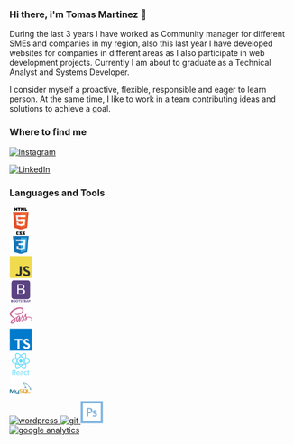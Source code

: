 ### Hi there, i'm Tomas Martinez 👋

During the last 3 years I have worked as Community manager for different SMEs and companies in my region, also this last year I have developed websites for companies in different areas as I also participate in web development projects. Currently I am about to graduate as a Technical Analyst and Systems Developer.

I consider myself a proactive, flexible, responsible and eager to learn person. At the same time, I like to work in a team contributing ideas and solutions to achieve a goal.

### Where to find me

[![Instagram](https://img.shields.io/badge/Instagram-@martineztomas_-E4405F?style=for-the-badge&logo=instagram&logoColor=white&labelColor=101010)](https://instagram.com/martineztomas_)

[![LinkedIn](https://img.shields.io/badge/LinkedIn-Tomas_Martinez-0077B5?style=for-the-badge&logo=linkedin&logoColor=white&labelColor=101010)](https://www.linkedin.com/in/tomas-martinez1)

### Languages and Tools

<p align="left">
 
<img src="https://raw.githubusercontent.com/devicons/devicon/master/icons/html5/html5-original-wordmark.svg" alt="html5" width="40" height="40"/> </a> <a href="https://es.wikipedia.org/wiki/HTML" target="_blank">   
<img src="https://raw.githubusercontent.com/devicons/devicon/master/icons/css3/css3-original-wordmark.svg" alt="css3" width="40" height="40"/> </a> <a href="https://developer.mozilla.org/es/docs/Web/CSS" target="_blank">   
<img src="https://raw.githubusercontent.com/devicons/devicon/master/icons/javascript/javascript-original.svg" alt="javascript" width="40" height="40"/> </a> <a href="https://developer.mozilla.org/es/docs/Web/JavaScript" target="_blank">   
<img src="https://raw.githubusercontent.com/devicons/devicon/master/icons/bootstrap/bootstrap-plain-wordmark.svg" alt="bootstrap" width="40" height="40"/> </a> <a href="https://getbootstrap.com/" target="_blank">  
<img src="https://raw.githubusercontent.com/devicons/devicon/master/icons/sass/sass-original.svg" alt="sass" width="40" height="40"/> </a> <a href="https://sass-lang.com/" target="_blank">   
<img src="https://raw.githubusercontent.com/devicons/devicon/master/icons/typescript/typescript-original.svg" alt="typescript" width="40" height="40"/> </a> <a href="https://www.typescriptlang.org/" target="_blank">  
<img src="https://raw.githubusercontent.com/devicons/devicon/master/icons/react/react-original-wordmark.svg" alt="react" width="40" height="40"/> </a> <a href="https://reactjs.org/" target="_blank">   
<img src="https://raw.githubusercontent.com/devicons/devicon/master/icons/mysql/mysql-original-wordmark.svg" alt="mysql" width="40" height="40"/> </a> <a href="https://www.mysql.com/" target="_blank">   
<img src="https://www.vectorlogo.zone/logos/wordpress/wordpress-icon.svg" alt="wordpress" width="40" height="40"/> </a> <a href="https://wordpress.com/" target="_blank">
<img src="https://www.vectorlogo.zone/logos/git-scm/git-scm-icon.svg" alt="git" width="40" height="40"/> </a> <a href="https://git-scm.com/" target="_blank"> 
<img src="https://raw.githubusercontent.com/devicons/devicon/master/icons/photoshop/photoshop-line.svg" alt="photoshop" width="40" height="40"/> </a> <a href="https://www.photoshop.com/en" target="_blank">   
<img src="https://www.vectorlogo.zone/logos/google_analytics/google_analytics-icon.svg" alt="google analytics" width="40" height="40"/> </a> <a href="https://analytics.google.com/" target="_blank"> 

</p>
